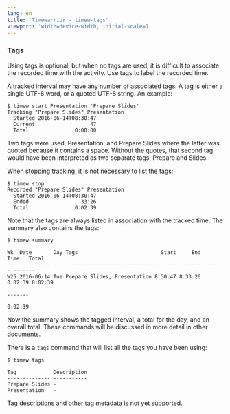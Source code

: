 ```yaml
---
lang: en
title: 'Timewarrior - timew-tags'
viewport: 'width=device-width, initial-scale=1'
---
```


### Tags

Using tags is optional, but when no tags are used, it is difficult to
associate the recorded time with the activity. Use tags to label the
recorded time.

A tracked interval may have any number of associated tags. A tag is
either a single UTF-8 word, or a quoted UTF-8 string. An example:

    $ timew start Presentation 'Prepare Slides'
    Tracking "Prepare Slides" Presentation
      Started 2016-06-14T08:30:47
      Current                  47
      Total               0:00:00

Two tags were used, Presentation, and Prepare Slides where the latter
was quoted because it contains a space. Without the quotes, that second
tag would have been interpreted as two separate tags, Prepare and
Slides.

When stopping tracking, it is not necessary to list the tags:

    $ timew stop
    Recorded "Prepare Slides" Presentation
      Started 2016-06-14T08:30:47
      Ended                 33:26
      Total               0:02:39

Note that the tags are always listed in association with the tracked
time. The summary also contains the tags:

    $ timew summary

    Wk  Date       Day Tags                           Start     End    Time   Total
    --- ---------- --- ---------------------------- ------- ------- ------- -------
    W25 2016-06-14 Tue Prepare Slides, Presentation 8:30:47 8:33:26 0:02:39 0:02:39
                                                                            -------
                                                                            0:02:39

Now the summary shows the tagged interval, a total for the day, and an
overall total. These commands will be discussed in more detail in other
documents.

There is a `tags` command that will list all the tags you have been
using:

    $ timew tags

    Tag            Description
    -------------- -----------
    Prepare Slides -
    Presentation   -

Tag descriptions and other tag metadata is not yet supported.

